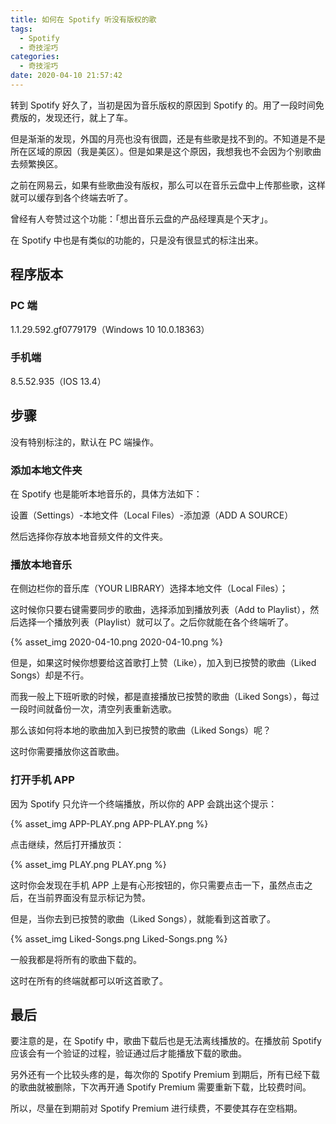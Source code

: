 ```yaml
---
title: 如何在 Spotify 听没有版权的歌
tags:
  - Spotify
  - 奇技淫巧
categories:
  - 奇技淫巧
date: 2020-04-10 21:57:42
---
```



转到 Spotify 好久了，当初是因为音乐版权的原因到 Spotify 的。用了一段时间免费版的，发现还行，就上了车。

<!-- more -->

但是渐渐的发现，外国的月亮也没有很圆，还是有些歌是找不到的。不知道是不是所在区域的原因（我是美区）。但是如果是这个原因，我想我也不会因为个别歌曲去频繁换区。

之前在网易云，如果有些歌曲没有版权，那么可以在音乐云盘中上传那些歌，这样就可以缓存到各个终端去听了。

曾经有人夸赞过这个功能：「想出音乐云盘的产品经理真是个天才」。

在 Spotify 中也是有类似的功能的，只是没有很显式的标注出来。

## 程序版本

### PC 端

1.1.29.592.gf0779179（Windows 10 10.0.18363）

### 手机端

8.5.52.935（IOS 13.4）

## 步骤

没有特别标注的，默认在 PC 端操作。

### 添加本地文件夹

在 Spotify 也是能听本地音乐的，具体方法如下：

设置（Settings）-本地文件（Local Files）-添加源（ADD A SOURCE）

然后选择你存放本地音频文件的文件夹。

### 播放本地音乐

在侧边栏你的音乐库（YOUR LIBRARY）选择本地文件（Local Files）；

这时候你只要右键需要同步的歌曲，选择添加到播放列表（Add to Playlist），然后选择一个播放列表（Playlist）就可以了。之后你就能在各个终端听了。

{% asset_img 2020-04-10.png 2020-04-10.png %}

但是，如果这时候你想要给这首歌打上赞（Like），加入到已按赞的歌曲（Liked Songs）却是不行。

而我一般上下班听歌的时候，都是直接播放已按赞的歌曲（Liked Songs），每过一段时间就备份一次，清空列表重新选歌。

那么该如何将本地的歌曲加入到已按赞的歌曲（Liked Songs）呢？

这时你需要播放你这首歌曲。

### 打开手机 APP

因为 Spotify 只允许一个终端播放，所以你的 APP 会跳出这个提示：

{% asset_img APP-PLAY.png APP-PLAY.png %}

点击继续，然后打开播放页：

{% asset_img PLAY.png PLAY.png %}

这时你会发现在手机 APP 上是有心形按钮的，你只需要点击一下，虽然点击之后，在当前界面没有显示标记为赞。

但是，当你去到已按赞的歌曲（Liked Songs），就能看到这首歌了。

{% asset_img Liked-Songs.png Liked-Songs.png %}

一般我都是将所有的歌曲下载的。

这时在所有的终端就都可以听这首歌了。

## 最后

要注意的是，在 Spotify 中，歌曲下载后也是无法离线播放的。在播放前 Spotify 应该会有一个验证的过程，验证通过后才能播放下载的歌曲。

另外还有一个比较头疼的是，每次你的 Spotify Premium 到期后，所有已经下载的歌曲就被删除，下次再开通 Spotify Premium 需要重新下载，比较费时间。

所以，尽量在到期前对 Spotify Premium 进行续费，不要使其存在空档期。
